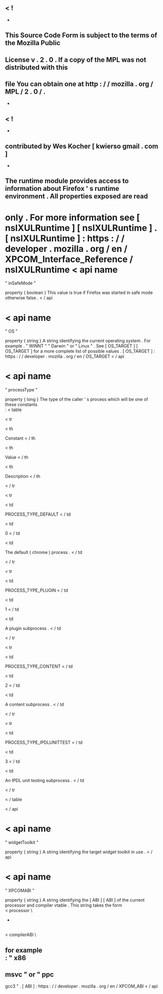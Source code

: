 <
!
-
-
This
Source
Code
Form
is
subject
to
the
terms
of
the
Mozilla
Public
-
License
v
.
2
.
0
.
If
a
copy
of
the
MPL
was
not
distributed
with
this
-
file
You
can
obtain
one
at
http
:
/
/
mozilla
.
org
/
MPL
/
2
.
0
/
.
-
-
>
<
!
-
-
contributed
by
Wes
Kocher
[
kwierso
gmail
.
com
]
-
-
>
The
runtime
module
provides
access
to
information
about
Firefox
'
s
runtime
environment
.
All
properties
exposed
are
read
-
only
.
For
more
information
see
[
nsIXULRuntime
]
[
nsIXULRuntime
]
.
[
nsIXULRuntime
]
:
https
:
/
/
developer
.
mozilla
.
org
/
en
/
XPCOM_Interface_Reference
/
nsIXULRuntime
<
api
name
=
"
inSafeMode
"
>
property
{
boolean
}
This
value
is
true
if
Firefox
was
started
in
safe
mode
otherwise
false
.
<
/
api
>
<
api
name
=
"
OS
"
>
property
{
string
}
A
string
identifying
the
current
operating
system
.
For
example
.
"
WINNT
"
"
Darwin
"
or
"
Linux
"
.
See
[
OS_TARGET
]
[
OS_TARGET
]
for
a
more
complete
list
of
possible
values
.
[
OS_TARGET
]
:
https
:
/
/
developer
.
mozilla
.
org
/
en
/
OS_TARGET
<
/
api
>
<
api
name
=
"
processType
"
>
property
{
long
}
The
type
of
the
caller
'
s
process
which
will
be
one
of
these
constants
\
:
<
table
>
<
tr
>
<
th
>
Constant
<
/
th
>
<
th
>
Value
<
/
th
>
<
th
>
Description
<
/
th
>
<
/
tr
>
<
tr
>
<
td
>
PROCESS_TYPE_DEFAULT
<
/
td
>
<
td
>
0
<
/
td
>
<
td
>
The
default
(
chrome
)
process
.
<
/
td
>
<
/
tr
>
<
tr
>
<
td
>
PROCESS_TYPE_PLUGIN
<
/
td
>
<
td
>
1
<
/
td
>
<
td
>
A
plugin
subprocess
.
<
/
td
>
<
/
tr
>
<
tr
>
<
td
>
PROCESS_TYPE_CONTENT
<
/
td
>
<
td
>
2
<
/
td
>
<
td
>
A
content
subprocess
.
<
/
td
>
<
/
tr
>
<
tr
>
<
td
>
PROCESS_TYPE_IPDLUNITTEST
<
/
td
>
<
td
>
3
<
/
td
>
<
td
>
An
IPDL
unit
testing
subprocess
.
<
/
td
>
<
/
tr
>
<
/
table
>
<
/
api
>
<
api
name
=
"
widgetToolkit
"
>
property
{
string
}
A
string
identifying
the
target
widget
toolkit
in
use
.
<
/
api
>
<
api
name
=
"
XPCOMABI
"
>
property
{
string
}
A
string
identifying
the
[
ABI
]
[
ABI
]
of
the
current
processor
and
compiler
vtable
.
This
string
takes
the
form
\
<
processor
\
>
-
\
<
compilerABI
\
>
for
example
\
:
"
x86
-
msvc
"
or
"
ppc
-
gcc3
"
.
[
ABI
]
:
https
:
/
/
developer
.
mozilla
.
org
/
en
/
XPCOM_ABI
<
/
api
>
